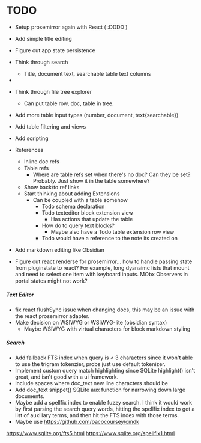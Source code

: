# TODO


- Setup prosemirror again with React ( :DDDD )
- Add simple title editing

- Figure out app state persistence

- Think through search
  - Title, document text, searchable table text columns
- 
- Think through file tree explorer
  - Can put table row, doc, table in tree.
- Add more table input types (number, document, text{searchable})
- Add table filtering and views
- Add scripting
- References
  - Inline doc refs
  - Table refs
    - Where are table refs set when there's no doc? Can they be set? Probably. Just show it in the table somewhere?
  - Show back/to ref links 
  - Start thinking about adding Extensions
    - Can be coupled with a table somehow
      - Todo schema declaration
      - Todo texteditor block extension view
        - Has actions that update the table
      - How do to query text blocks?
        - Maybe also have a Todo table extension row view
      - Todo would have a reference to the note its created on
- Add markdown editing like Obsidian


- Figure out react renderse for prosemirror... how to handle passing state from pluginstate to react? For example, long dyanaimc lists that mount and need to select one item with keyboard inputs. MObx Observers in portal states might not work?


##### Text Editor
- fix react flushSync issue when changing docs, this may be an issue with the react prosemirror adapter.
- Make decision on WSIWYG or WSIWYG-lite (obsidian syntax)
  - Maybe WSIWYG with virtual characters for block markdown styling

##### Search

- Add fallback FTS index when query is < 3 characters since it won't able to use the trigram tokenzier, probs just use default tokenizer.
- Implement custom query match highlighting since SQLite highlight() isn't great, and isn't good with a ui framework.
- Include spaces where doc_text new line characters should be
- Add doc_text snippet() SQLite aux function for narrowing down large documents.
- Maybe add a spellfix index to enable fuzzy search. I think it would work by first parsing the search query words, hitting the spellfix index to get a list of auxillary terms, and then hit the FTS index with those terms.
- Maybe use https://github.com/pacocoursey/cmdk

https://www.sqlite.org/fts5.html
https://www.sqlite.org/spellfix1.html
